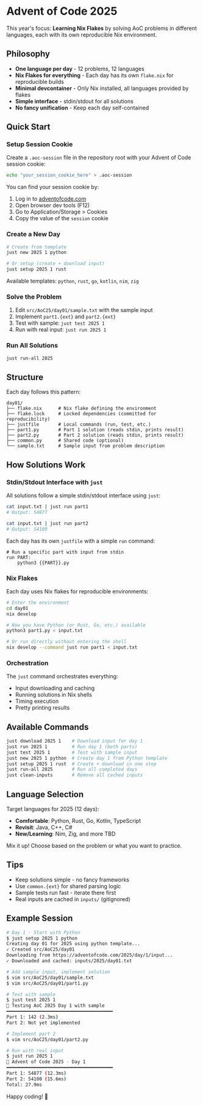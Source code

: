 # Advent of Code 2025

This year's focus: **Learning Nix Flakes** by solving AoC problems in different languages, each with its own reproducible Nix environment.

## Philosophy

- **One language per day** - 12 problems, 12 languages
- **Nix Flakes for everything** - Each day has its own `flake.nix` for reproducible builds
- **Minimal devcontainer** - Only Nix installed, all languages provided by flakes
- **Simple interface** - stdin/stdout for all solutions
- **No fancy unification** - Keep each day self-contained

## Quick Start

### Setup Session Cookie

Create a `.aoc-session` file in the repository root with your Advent of Code session cookie:

```bash
echo "your_session_cookie_here" > .aoc-session
```

You can find your session cookie by:
1. Log in to [adventofcode.com](https://adventofcode.com)
2. Open browser dev tools (F12)
3. Go to Application/Storage > Cookies
4. Copy the value of the `session` cookie

### Create a New Day

```bash
# Create from template
just new 2025 1 python

# Or setup (create + download input)
just setup 2025 1 rust
```

Available templates: `python`, `rust`, `go`, `kotlin`, `nim`, `zig`

### Solve the Problem

1. Edit `src/AoC25/day01/sample.txt` with the sample input
2. Implement `part1.{ext}` and `part2.{ext}`
3. Test with sample: `just test 2025 1`
4. Run with real input: `just run 2025 1`

### Run All Solutions

```bash
just run-all 2025
```

## Structure

Each day follows this pattern:

```
day01/
├── flake.nix      # Nix flake defining the environment
├── flake.lock     # Locked dependencies (committed for reproducibility)
├── justfile       # Local commands (run, test, etc.)
├── part1.py       # Part 1 solution (reads stdin, prints result)
├── part2.py       # Part 2 solution (reads stdin, prints result)
├── common.py      # Shared code (optional)
└── sample.txt     # Sample input from problem description
```

## How Solutions Work

### Stdin/Stdout Interface with `just`

All solutions follow a simple stdin/stdout interface using `just`:

```bash
cat input.txt | just run part1
# Output: 54877

cat input.txt | just run part2
# Output: 54100
```

Each day has its own `justfile` with a simple `run` command:

```justfile
# Run a specific part with input from stdin
run PART:
    python3 {{PART}}.py
```

### Nix Flakes

Each day uses Nix flakes for reproducible environments:

```bash
# Enter the environment
cd day01
nix develop

# Now you have Python (or Rust, Go, etc.) available
python3 part1.py < input.txt

# Or run directly without entering the shell
nix develop --command just run part1 < input.txt
```

### Orchestration

The `just` command orchestrates everything:
- Input downloading and caching
- Running solutions in Nix shells
- Timing execution
- Pretty printing results

## Available Commands

```bash
just download 2025 1    # Download input for day 1
just run 2025 1         # Run day 1 (both parts)
just test 2025 1        # Test with sample input
just new 2025 1 python  # Create day 1 from Python template
just setup 2025 1 rust  # Create + download in one step
just run-all 2025       # Run all completed days
just clean-inputs       # Remove all cached inputs
```

## Language Selection

Target languages for 2025 (12 days):
- **Comfortable**: Python, Rust, Go, Kotlin, TypeScript
- **Revisit**: Java, C++, C#
- **New/Learning**: Nim, Zig, and more TBD

Mix it up! Choose based on the problem or what you want to practice.

## Tips

- Keep solutions simple - no fancy frameworks
- Use `common.{ext}` for shared parsing logic
- Sample tests run fast - iterate there first
- Real inputs are cached in `inputs/` (gitignored)

## Example Session

```bash
# Day 1 - Start with Python
$ just setup 2025 1 python
Creating day 01 for 2025 using python template...
✓ Created src/AoC25/day01
Downloading from https://adventofcode.com/2025/day/1/input...
✓ Downloaded and cached: inputs/2025/day01.txt

# Add sample input, implement solution
$ vim src/AoC25/day01/sample.txt
$ vim src/AoC25/day01/part1.py

# Test with sample
$ just test 2025 1
🧪 Testing AoC 2025 Day 1 with sample
━━━━━━━━━━━━━━━━━━━━━━━━━━━━━━━━━━━━━━━
Part 1: 142 (2.3ms)
Part 2: Not yet implemented

# Implement part 2
$ vim src/AoC25/day01/part2.py

# Run with real input
$ just run 2025 1
🎄 Advent of Code 2025 - Day 1
━━━━━━━━━━━━━━━━━━━━━━━━━━━━━━━━━━━━━━━
Part 1: 54877 (12.3ms)
Part 2: 54100 (15.6ms)
Total: 27.9ms
```

Happy coding! 🎄
